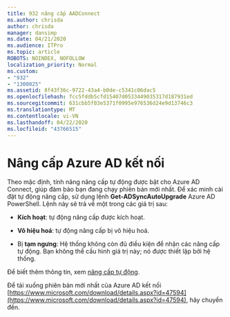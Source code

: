 ```yaml
---
title: 932 nâng cấp AADConnect
ms.author: chrisda
author: chrisda
manager: dansimp
ms.date: 04/21/2020
ms.audience: ITPro
ms.topic: article
ROBOTS: NOINDEX, NOFOLLOW
localization_priority: Normal
ms.custom:
- "932"
- "1300025"
ms.assetid: 8f43f36c-9722-43a4-b0de-c5341c06dac5
ms.openlocfilehash: fcc5fddb5cfd15407d0533449035317d187931ed
ms.sourcegitcommit: 631cbb5f03e5371f0995e976536d24e9d13746c3
ms.translationtype: MT
ms.contentlocale: vi-VN
ms.lasthandoff: 04/22/2020
ms.locfileid: "43766515"
---
```

# <a name="upgrade-azure-ad-connect"></a>Nâng cấp Azure AD kết nối

Theo mặc định, tính năng nâng cấp tự động được bật cho Azure AD Connect, giúp đảm bảo bạn đang chạy phiên bản mới nhất. Để xác minh cài đặt tự động nâng cấp, sử dụng lệnh **Get-ADSyncAutoUpgrade** Azure AD PowerShell. Lệnh này sẽ trả về một trong các giá trị sau:

- **Kích hoạt**: tự động nâng cấp được kích hoạt.

- **Vô hiệu hoá**: tự động nâng cấp bị vô hiệu hoá.

- Bị **tạm ngưng**: Hệ thống không còn đủ điều kiện để nhận các nâng cấp tự động. Bạn không thể cấu hình giá trị này; nó được thiết lập bởi hệ thống.

Để biết thêm thông tin, xem [nâng cấp tự động](https://docs.microsoft.com/azure/active-directory/connect/active-directory-aadconnect-feature-automatic-upgrade).

Để tải xuống phiên bản mới nhất của Azure AD kết nối [https://www.microsoft.com/download/details.aspx?id=47594](https://www.microsoft.com/download/details.aspx?id=47594), hãy chuyển đến.
